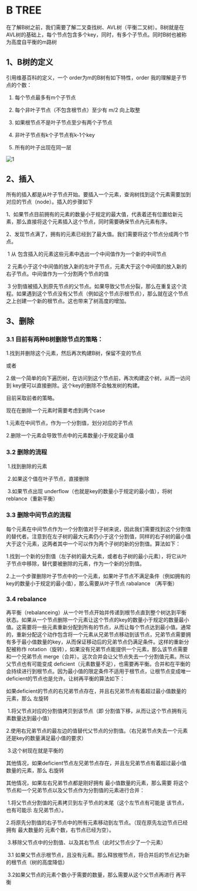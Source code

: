 # B TREE

​		在了解B树之前，我们需要了解二叉查找树、AVL树（平衡二叉树）。B树就是在AVL树的基础上，每个节点包含多个key，同时，有多个子节点。同时B树也被称为高度自平衡的m路树



## 1、B树的定义

引用维基百科的定义，一个  order为m的B树有如下特性，order 我的理解是子节点的个数：

1. 每个节点最多有m个子节点

2. 每个非叶子节点（不包含根节点）至少有 m/2 向上取整
3. 如果根节点不是叶子节点至少有两个子节点
4. 非叶子节点有k个子节点有k-1个key
5. 所有的叶子出现在同一层



![1](C:\Users\dolly\Desktop\6.图片存储\B树\1.png)



## 2、插入

所有的插入都是从叶子节点开始。要插入一个元素，查询树找到这个元素需要加到对应的节点（node）。插入的步骤如下

1、如果节点目前拥有的元素的数量小于规定的最大值，代表着还有位置给新元素，那么直接将这个元素插入这个节点，同时需要确保节点內元素有序。

2、发现节点满了，拥有的元素已经到了最大值。我们需要将这个节点分成两个节点。

​	1 从 包含插入的元素这些元素中选出一个中间值作为一个新的中间节点

​	2 元素小于这个中间值的放入新的左叶子节点，元素大于这个中间值的放入新的右子节点。中间值作为一个分割两个节点的值

​	3 分割值被插入到原先节点的父节点。如果导致父节点分裂，那么在重复这个流程。如果遇到这个节点没有父节点（例如这个节点示根节点），那么就在这个节点之上创建一个新的根节点。这也带来了树高度的增加。





## 3、删除

### 3.1 目前有两种B树删除节点的策略：

1.找到并删除这个元素，然后再次构建B树，保留不变的节点

或者

2.做一个简单的向下遍历树，在访问到这个节点前，再次构建这个树，从而一访问到 key便可以直接删除。这个key的删除不会触发树的构建。

目前采取前者的策略。

现在在删除一个元素时需要考虑到两个case

1.元素在中间节点，作为一个分割值，划分对应的子节点

2.删除一个元素会导致节点中的元素数量小于规定最小值



### 3.2 删除的流程

​	1.找到删除的元素

​	2.如果这个值在叶子节点，直接删除

​	3.如果节点出现 underflow（也就是key的数量小于规定的最小值），将树 reblance（重新平衡）



### 3.3 删除中间节点的流程

每个元素在中间节点作为一个分割值对于子树来说，因此我们需要找到这个分割值的替代者。注意到在左子树的最大元素仍小于这个分割值，同样的右子树的最小值大于这个元素，这两者其中一个可以作为两个子树的新的分割值。算法如下：

1.找到一个新的分割值（左子树的最大元素，或者右子树的最小元素），将它从叶子节点中移除，替代要被删除的元素，作为一个新的分割值。

2.上一个步骤删除叶子节点中的一个元素，如果叶子节点不满足条件（例如拥有的key的数量小于规定的最小值），那么需要从叶子节点 rabalance （再平衡）

### 3.4 rebalance

再平衡（rebalanceing）从一个叶节点开始并传递到根节点直到整个树达到平衡状态。如果从一个节点删除一个元素让这个节点的key的数量小于规定的数量最小值。这需要将一些元素重新分配到所有的节点，从而让每个节点达到最小值。通常的，重新分配这个动作包含将一个元素从兄弟节点移动到该节点，兄弟节点需要拥有多于最小值数量的key，从而保证移动后的兄弟节点仍满足条件。这样的重新分配被称作 rotation（旋转），如果没有兄弟节点能提供一个元素，那么该节点需要和一个兄弟节点 merge（合并）。这次合并会让父节点失去一个分割值元素。所以父节点也有可能变成 deficient（元素数量不足），也需要再平衡。合并和在平衡的会持续进行到根节点。因为最小值的限定条件不适用于根节点，让根节点变成唯一deficient的节点也是允许。让树再平衡的算法如下：

如果deficient的节点的右兄弟节点存在，并且右兄弟节点有着超过最小值数量的元素，那么 左旋转

​	1.将父节点对应的分割值拷贝到该节点（即 分割值下移，从而让这个节点拥有元素数量达到最小值）

​	2.使用右兄弟节点的最左边的值替代父节点的分割值。（右兄弟节点失去一个元素还是key的数量满足最小值的要求）

​	3.这个树现在就是平衡的

其他情况，如果deficient节点左兄弟节点存在，并且左兄弟节点有着超过最小值数量的元素，那么 右旋转



其他情况，如果左右兄弟节点都是刚好拥有 最小值数量的元素，那么需要 将这个节点和一个兄弟节点以及父节点作为分割值的元素进行合并：

​	1.将父节点分割值的元素拷贝到左子节点的末尾（这个左节点有可能是 该节点，也有可能示 左兄弟节点）。

​	2.将原先分割值的右子节点中的所有元素移动到左节点。（现在原先左边节点已经拥有 最大数量的 元素个数，右节点已经为空）。 

​	3.移除父节点中的分割值、以及其右节点（此时父节点少了一个元素）

​		3.1 如果父节点示根节点，且没有元素。那么释放根节点，将合并后的节点记为新的根节点（树的高度降低）

​		3.2如果父节点的元素个数小于需要的数量，那么需要从这个父节点再进行 再平衡









